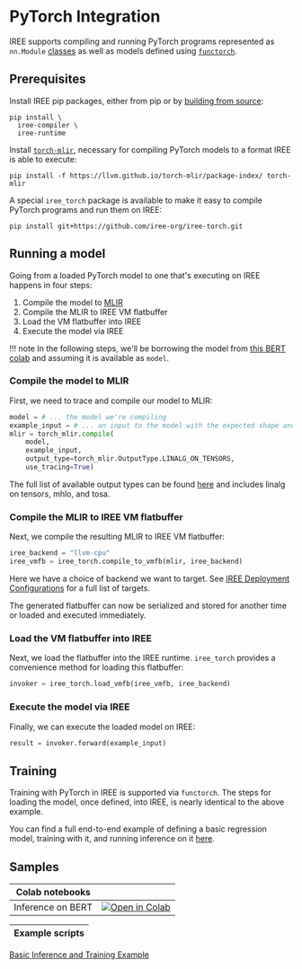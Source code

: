 # PyTorch Integration

IREE supports compiling and running PyTorch programs represented as
`nn.Module` [classes](https://pytorch.org/docs/stable/generated/torch.nn.Module.html) as well as models defined using [`functorch`](https://pytorch.org/functorch/).

## Prerequisites

Install IREE pip packages, either from pip or by
[building from source](../building-from-source/python-bindings-and-importers.md):

```shell
pip install \
  iree-compiler \
  iree-runtime
```

Install [`torch-mlir`](https://github.com/llvm/torch-mlir), necessary for compiling PyTorch models to a format IREE is able to execute:

```shell
pip install -f https://llvm.github.io/torch-mlir/package-index/ torch-mlir
```

A special `iree_torch` package is available to make it easy to compile PyTorch programs and run them on IREE:

```shell
pip install git+https://github.com/iree-org/iree-torch.git
```

## Running a model

Going from a loaded PyTorch model to one that's executing on IREE happens in four steps:

 1) Compile the model to [MLIR](https://mlir.llvm.org)
 2) Compile the MLIR to IREE VM flatbuffer
 3) Load the VM flatbuffer into IREE
 4) Execute the model via IREE

!!! note In the following steps, we'll be borrowing the model from [this BERT colab](https://github.com/iree-org/iree-torch/blob/main/examples/bert.ipynb) and assuming it is available as `model`.

### Compile the model to MLIR

First, we need to trace and compile our model to MLIR:

```python
model = # ... the model we're compiling
example_input = # ... an input to the model with the expected shape and dtype
mlir = torch_mlir.compile(
    model,
    example_input,
    output_type=torch_mlir.OutputType.LINALG_ON_TENSORS,
    use_tracing=True)
```

The full list of available output types can be found [here](https://github.com/llvm/torch-mlir/blob/6403c0e56f0e93e231df1c8d3dc78df7dd721b80/python/torch_mlir/__init__.py#L19) and includes linalg on tensors, mhlo, and tosa.

### Compile the MLIR to IREE VM flatbuffer

Next, we compile the resulting MLIR to IREE VM flatbuffer: 

```python
iree_backend = "llvm-cpu"
iree_vmfb = iree_torch.compile_to_vmfb(mlir, iree_backend)
```

Here we have a choice of backend we want to target.  See [IREE Deployment Configurations](https://iree-org.github.io/iree/deployment-configurations/) for a full list of targets.

The generated flatbuffer can now be serialized and stored for another time or loaded and executed immediately.

### Load the VM flatbuffer into IREE

Next, we load the flatbuffer into the IREE runtime.  `iree_torch` provides a convenience method for loading this flatbuffer:

```python
invoker = iree_torch.load_vmfb(iree_vmfb, iree_backend)
```

### Execute the model via IREE

Finally, we can execute the loaded model on IREE:

```python
result = invoker.forward(example_input)
```

## Training

Training with PyTorch in IREE is supported via `functorch`.  The steps for loading the model, once defined, into IREE, is nearly identical to the above example.

You can find a full end-to-end example of defining a basic regression model, training with it, and running inference on it [here](https://github.com/iree-org/iree-torch/blob/main/examples/regression.py).

## Samples

| Colab notebooks |  |
| -- | -- |
Inference on BERT | [![Open in Colab](https://colab.research.google.com/assets/colab-badge.svg)](https://colab.research.google.com/github/iree-org/iree-torch/blob/main/examples/bert.ipynb)

| Example scripts |
| -- |
[Basic Inference and Training Example](https://github.com/iree-org/iree-torch/blob/main/examples/regression.py)
